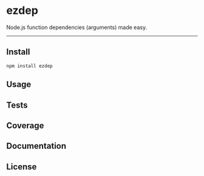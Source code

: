 ezdep
=====



Node.js function dependencies (arguments) made easy.

---


## Install

`npm install ezdep`


## Usage



## Tests



## Coverage



## Documentation



## License